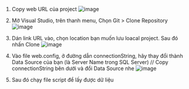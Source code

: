 1) Copy web URL của project
![image](https://github.com/user-attachments/assets/0bcbbdc7-e6eb-41be-9f82-2872cba981c7)

2) Mở Visual Studio, trên thanh menu, Chọn Git > Clone Repository
![image](https://github.com/user-attachments/assets/57b9d6a8-9f20-4669-b464-d4ef802a59d1)

3) Dán link URL vào, chọn location bạn muốn lưu loacal project. Sau đó nhấn Clone
![image](https://github.com/user-attachments/assets/e768b6d3-f6d6-4e4f-87fa-d28d0ebafde7)

4) Vào file web.config, ở đường dẫn connectionString, hãy thay đổi thành Data Source của bạn (là Server Name trong SQL Server)
// Copy connectionString bên dưới và đổi Data Source nhe
<add name="DefaultConnection" providerName="System.Data.SqlClient" 
     connectionString="Data Source=DESKTOP-7L0TGLV\SQLEXPRESS;Initial Catalog=WebsiteBanDoAnVaThucUong;
     Integrated Security=True;MultipleActiveResultSets=True" />
![image](https://github.com/user-attachments/assets/6e34d0f5-ed14-4159-96d3-762780b58477)

6) Sau đó chạy file script để lấy được dữ liệu
